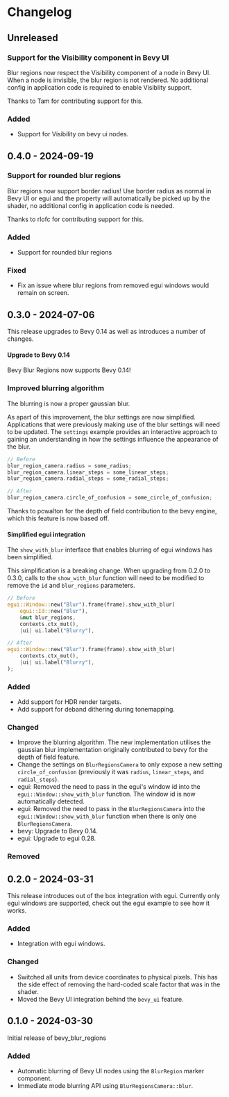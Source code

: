 # Changelog

## Unreleased

### Support for the Visibility component in Bevy UI

Blur regions now respect the Visibility component of a node in Bevy UI. When a node is invisible, the blur region is not rendered. No additional config in application code is required to enable Visiblity support.

Thanks to Tam for contributing support for this.

### Added

- Support for Visibility on bevy ui nodes.

## 0.4.0 - 2024-09-19

### Support for rounded blur regions

Blur regions now support border radius! Use border radius as normal in Bevy UI or egui and the property will automatically be picked up by the shader, no additional config in application code is needed.

Thanks to rlofc for contributing support for this.

### Added

- Support for rounded blur regions

### Fixed

- Fix an issue where blur regions from removed egui windows would remain on screen.

## 0.3.0 - 2024-07-06

This release upgrades to Bevy 0.14 as well as introduces a number of changes.

#### Upgrade to Bevy 0.14

Bevy Blur Regions now supports Bevy 0.14!

### Improved blurring algorithm

The blurring is now a proper gaussian blur.

As apart of this improvement, the blur settings are now simplified. Applications that were previously making use of the blur settings will need to be updated. The `settings` example provides an interactive approach to gaining an understanding in how the settings influence the appearance of the blur.

```rust
// Before
blur_region_camera.radius = some_radius;
blur_region_camera.linear_steps = some_linear_steps;
blur_region_camera.radial_steps = some_radial_steps;

// After
blur_region_camera.circle_of_confusion = some_circle_of_confusion;
```

Thanks to pcwalton for the depth of field contribution to the bevy engine, which this feature is now based off.

#### Simplified egui integration

The `show_with_blur` interface that enables blurring of egui windows has been simplified.

This simplification is a breaking change. When upgrading from 0.2.0 to 0.3.0, calls to the `show_with_blur` function will need to be modified to remove the `id` and `blur_regions` parameters.

```rust
// Before
egui::Window::new("Blur").frame(frame).show_with_blur(
    egui::Id::new("Blur"),
    &mut blur_regions,
    contexts.ctx_mut(),
    |ui| ui.label("Blurry"),

// After
egui::Window::new("Blur").frame(frame).show_with_blur(
    contexts.ctx_mut(),
    |ui| ui.label("Blurry"),
);
```

### Added

- Add support for HDR render targets.
- Add support for deband dithering during tonemapping.

### Changed

- Improve the blurring algorithm. The new implementation utilises the gaussian blur implementation originally contributed to bevy for the depth of field feature.
- Change the settings on `BlurRegionsCamera` to only expose a new setting `circle_of_confusion` (previously it was `radius`, `linear_steps`, and `radial_steps`).
- egui: Removed the need to pass in the egui's window id into the `egui::Window::show_with_blur` function. The window id is now automatically detected.
- egui: Removed the need to pass in the `BlurRegionsCamera` into the `egui::Window::show_with_blur` function when there is only one `BlurRegionsCamera`.
- bevy: Upgrade to Bevy 0.14.
- egui: Upgrade to egui 0.28.

### Removed

## 0.2.0 - 2024-03-31

This release introduces out of the box integration with egui. Currently only egui windows are supported, check out the egui example to see how it works.

### Added

- Integration with egui windows.

### Changed

- Switched all units from device coordinates to physical pixels. This has the side effect of removing the hard-coded scale factor that was in the shader.
- Moved the Bevy UI integration behind the `bevy_ui` feature.

## 0.1.0 - 2024-03-30

Initial release of bevy_blur_regions

### Added

- Automatic blurring of Bevy UI nodes using the `BlurRegion` marker component.
- Immediate mode blurring API using `BlurRegionsCamera::blur`.

